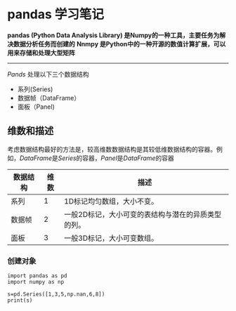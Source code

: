 # pandas 学习笔记


**pandas (Python Data Analysis Library) 是Numpy的一种工具，主要任务为解决数据分析任务而创建的**
**Nnmpy 是Python中的一种开源的数值计算扩展，可以用来存储和处理大型矩阵**

---

*Pands* 处理以下三个数据结构

*  系列(Series)
*  数据帧（DataFrame）
*  面板（Panel)

##  维数和描述
考虑数据结构最好的方法是，较高维数数据结构是其较低维数据结构的容器。例如，*DataFrame*是*Series*的容器，*Panel*是*DataFrame*的容器

|数据结构|	维数|	描述|
|----|----|  ----  |
|系列|	1	|1D标记均匀数组，大小不变。|
|数据帧|2	|一般2D标记，大小可变的表结构与潜在的异质类型的列。|
|面板|	3|	一般3D标记，大小可变数组。|

### 创建对象

    import pandas as pd 
    import numpy as np
    
    s=pd.Series([1,3,5,np.nan,6,8])
    print(s)




